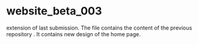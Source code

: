 # website_beta_003
extension of last submission.
The file contains the content of the previous repository .
It contains new design of the home page.
